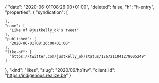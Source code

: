 {
  "date": "2020-06-01T08:26:00+01:00",
  "deleted": false,
  "h": "h-entry",
  "properties": {
    "syndication": [

    ],
    "name": [
      "Like of @justkelly_ok's tweet"
    ],
    "published": [
      "2020-06-01T08:26:00+01:00"
    ],
    "like-of": [
      "https://twitter.com/justkelly_ok/status/1267211041278005249"
    ]
  },
  "kind": "likes",
  "slug": "2020/06/hp1tw",
  "client_id": "https://indigenous.realize.be"
}

